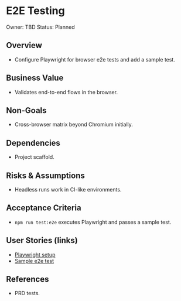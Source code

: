 # E2E Testing

Owner: TBD
Status: Planned

## Overview
- Configure Playwright for browser e2e tests and add a sample test.

## Business Value
- Validates end-to-end flows in the browser.

## Non-Goals
- Cross-browser matrix beyond Chromium initially.

## Dependencies
- Project scaffold.

## Risks & Assumptions
- Headless runs work in CI-like environments.

## Acceptance Criteria
- `npm run test:e2e` executes Playwright and passes a sample test.

## User Stories (links)
- [Playwright setup](./stories/playwright-setup/story.md)
- [Sample e2e test](./stories/sample-e2e-test/story.md)

## References
- PRD tests.
